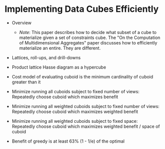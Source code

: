 # Implementing Data Cubes Efficiently
- Overview
    - _Note_: This paper describes how to decide what subset of a cube to
      materialize given a set of constraints cube. The "On the Computation of
      Multidimensional Aggregates" paper discusses how to efficiently
      materialize an entire. They are different.

- Lattices, roll-ups, and drill-downs
- Product lattice Hasse diagram as a hypercube
- Cost model of evaluating cuboid is the minimum cardinality of cuboid greater than it
- Minimize running all cuboids subject to fixed number of views: Repeatedly
  choose cuboid which maximizes benefit
- Minimize running all weighted cuboids subject to fixed number of views:
  Repeatedly choose cuboid which maximizes weighted benefit
- Minimize running all weighted cuboids subject to fixed space: Repeatedly
  choose cuboid which maximizes weighted benefit / space of cuboid
- Benefit of greedy is at least 63% (1 - 1/e) of the optimal


